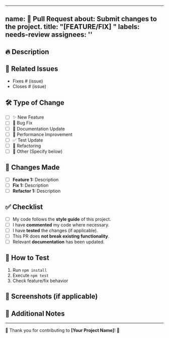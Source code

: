 
---
name: 🚀 Pull Request
about: Submit changes to the project.
title: "[FEATURE/FIX] <Short Title>"
labels: needs-review
assignees: ''
---

## 🔥 **Description**
<!-- A clear and concise description of the changes. -->

## 📜 **Related Issues**
<!-- Link the related issue(s) (e.g., Fixes #123, Closes #456). -->
- Fixes # (issue)
- Closes # (issue)

## 🛠 **Type of Change**
<!-- Select the type(s) of change in this PR. -->
- [ ] ✨ New Feature  
- [ ] 🐛 Bug Fix  
- [ ] 📖 Documentation Update  
- [ ] 🚀 Performance Improvement  
- [ ] ✅ Test Update  
- [ ] 🔄 Refactoring  
- [ ] 🔧 Other (Specify below)  

## 📂 **Changes Made**
<!-- List the main changes introduced in this PR. -->
- [ ] **Feature 1:** Description  
- [ ] **Fix 1:** Description  
- [ ] **Refactor 1:** Description  

## ✅ **Checklist**
<!-- Ensure your PR follows the project’s contribution guidelines. -->
- [ ] My code follows the **style guide** of this project.
- [ ] I have **commented** my code where necessary.
- [ ] I have **tested** the changes (if applicable).
- [ ] This PR does **not break existing functionality**.
- [ ] Relevant **documentation** has been updated.

## 🔬 **How to Test**
<!-- Provide steps to test the changes in this PR. -->
1. Run `npm install`
2. Execute `npm test`
3. Check feature/fix behavior

## 📸 **Screenshots (if applicable)**
<!-- Add screenshots to showcase changes. -->

## 🔗 **Additional Notes**
<!-- Any other relevant information. -->

---
🚀 Thank you for contributing to **[Your Project Name]**! 🙌  
